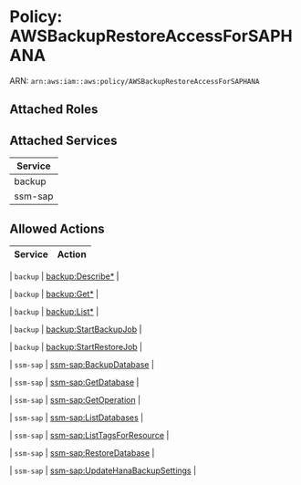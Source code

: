 # Policy: AWSBackupRestoreAccessForSAPHANA

ARN: `arn:aws:iam::aws:policy/AWSBackupRestoreAccessForSAPHANA`

## Attached Roles

## Attached Services

| Service |
|---------|
| backup |
| ssm-sap |

## Allowed Actions

| Service | Action |
|:-------:|--------|

| `backup` | [backup:Describe*](../actions.md#backup:describeall) |

| `backup` | [backup:Get*](../actions.md#backup:getall) |

| `backup` | [backup:List*](../actions.md#backup:listall) |

| `backup` | [backup:StartBackupJob](../actions.md#backup:startbackupjob) |

| `backup` | [backup:StartRestoreJob](../actions.md#backup:startrestorejob) |

| `ssm-sap` | [ssm-sap:BackupDatabase](../actions.md#ssm-sap:backupdatabase) |

| `ssm-sap` | [ssm-sap:GetDatabase](../actions.md#ssm-sap:getdatabase) |

| `ssm-sap` | [ssm-sap:GetOperation](../actions.md#ssm-sap:getoperation) |

| `ssm-sap` | [ssm-sap:ListDatabases](../actions.md#ssm-sap:listdatabases) |

| `ssm-sap` | [ssm-sap:ListTagsForResource](../actions.md#ssm-sap:listtagsforresource) |

| `ssm-sap` | [ssm-sap:RestoreDatabase](../actions.md#ssm-sap:restoredatabase) |

| `ssm-sap` | [ssm-sap:UpdateHanaBackupSettings](../actions.md#ssm-sap:updatehanabackupsettings) |
